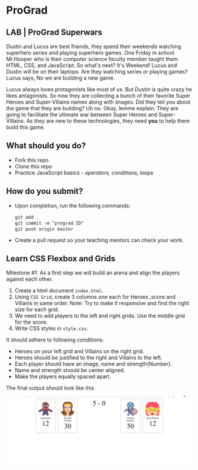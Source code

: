# ProGrad

## LAB | ProGrad Superwars

Dustin and Lucus are best friends, they spend their weekends watching superhero series and playing superhero games. One Friday in school Mr.Hooper who is their computer science faculty member taught them HTML, CSS, and JavaScript. So what's next? It's Weekend! Lucus and Dustin will be on their laptops. Are they watching series or playing games? Lucus says, No we are building a new game.

Lucus always loves protagonists like most of us. But Dustin is quite crazy he likes antagonists. So now they are collecting a bunch of their favorite Super Heroes and Super-Villains names along with images. Did they tell you about the game that they are building? Uh no. Okay, lemme explain. They are going to facilitate the ultimate war between Super Heroes and Super-Villains. As they are new to these technologies, they need **you** to help them build this game.

## What should you do?

- Fork this repo
- Clone this repo
- Practice JavaScript basics - _operators, conditions, loops_

## How do you submit?

- Upon completion, run the following commands:

  ```
  git add .
  git commit -m "prograd ID"
  git push origin master
  ```

- Create a pull request so your teaching mentors can check your work.

## Learn CSS Flexbox and Grids

Milestone #1: As a first step we will build an arena and align the players against each other.

1. Create a html document `index.html`.
2. Using `CSS Grid`, create 3 columns one each for Heroes ,score and Villains in same order.
Note: Try to make it responsive and find the right size for each grid.
3. We need to add players to the left and right grids. Use the middle grid for the score.
4. Write CSS styles in `style.css`.


It should adhere to following conditions:
* Heroes on your left grid and Villains on the right grid.
* Heroes should be justified to the right and Villains to the left.
* Each player should have an image, name and strength(Number).
* Name and strength should be center aligned.
* Make the players equally spaced apart.

The final output should look like this

![Superwar](doc/superwar-css.png)